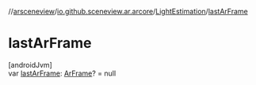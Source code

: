//[arsceneview](../../../index.md)/[io.github.sceneview.ar.arcore](../index.md)/[LightEstimation](index.md)/[lastArFrame](last-ar-frame.md)

# lastArFrame

[androidJvm]\
var [lastArFrame](last-ar-frame.md): [ArFrame](../-ar-frame/index.md)? = null
